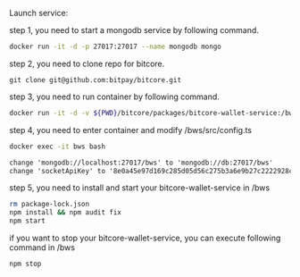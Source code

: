 Launch service:

step 1, you need to start a mongodb service by following command.
```bash
docker run -it -d -p 27017:27017 --name mongodb mongo
```

step 2, you need to clone repo for bitcore.
```
git clone git@github.com:bitpay/bitcore.git
```

step 3, you need to run container by following command.
```bash
docker run -it -d -v ${PWD}/bitcore/packages/bitcore-wallet-service:/bws -p 3232:3232 -p 3380:3380 --link mongodb:db --name bws node:10
```

step 4, you need to enter container and modify /bws/src/config.ts
```bash
docker exec -it bws bash
```
```txt
change 'mongodb://localhost:27017/bws' to 'mongodb://db:27017/bws'
change 'socketApiKey' to '8e0a45e97d169c285d05d56c275b3a6e9b27c2222928c12b2452e10fa0562b77'
```

step 5, you need to install and start your bitcore-wallet-service in /bws
```bash
rm package-lock.json
npm install && npm audit fix
npm start
```

if you want to stop your bitcore-wallet-service, you can execute following command in /bws
```bash
npm stop
```
